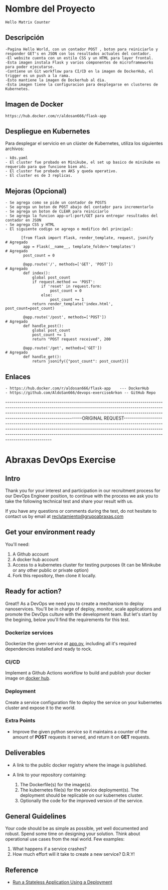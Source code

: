 # Nombre del Proyecto
    Hello Matrix Counter
    
## Descripción
    -Pagina Hello World, con un contador POST , boton para reiniciarlo y responder GET's en JSON con los resultados actuales del contador.
    -El website cuenta con un estilo CSS y un HTML para layer frontal.
    -Esta imagen instala Flask y varios componentes de microframeworks para poder ejecutarse.
    -Contiene un Git workflow para CI/CD en la imagen de DockerHub, el trigger es un push a la rama.
    -Esto mantiene la imagen de Dockerhub al dia.
    -Esta imagen tiene la configuracion para desplegarse en clusteres de Kubernetes.
    
## Imagen de Docker
    https://hub.docker.com/r/aldosan666/flask-app

## Despliegue en Kubernetes
Para desplegar el servicio en un clúster de Kubernetes, utiliza los siguientes archivos:

    - k8s.yaml
    - El cluster fue probado en Minikube, el set up basico de minikube es requerido para que funcione bien ahi.
    - El cluster fue probado en AKS y queda operativo.
    - El cluster es de 3 replicas.

## Mejoras (Opcional)

    - Se agrega como se pide un contador de POSTS
    - Se agrega un boton de POST abajo del contador para incrementarlo
    - Se agrega un boton de CLEAR para reiniciarlo
    - Se agrega la funcion app-url:port/GET para entregar resultados del contador en JSON
    - Se agrega CSS y HTML
    - El siguiente codigo se agrego o modifico del principal: 

           [from flask import Flask, render_template, request, jsonify    # Agregado
            app = Flask(__name__, template_folder='templates')            # Agregado
            post_count = 0  
            
            @app.route('/', methods=['GET', 'POST'])                        # Agregado
            def index():
                global post_count
                if request.method == 'POST':
                    if 'reset' in request.form:
                        post_count = 0
                    else:
                        post_count += 1
                return render_template('index.html', post_count=post_count)
            
            @app.route('/post', methods=['POST'])                             # Agregado
            def handle_post(): 
                global post_count 
                post_count += 1 
                return "POST request received", 200
            
            @app.route('/get', methods=['GET'])                             # Agregado
            def handle_get():
                return jsonify({"post_count": post_count})]

## Enlaces

    - https://hub.docker.com/r/aldosan666/flask-app    --- DockerHub
    - https://github.com/AldoSan666/devops-exerciseArkon -- GitHub Repo


--------------------------------------------------------------------------------------------------------------------------------------------------------------------------------------------------------------------------------------------------------------------------------ORIGINAL REQUEST------------------------------------------------------------------------------------------------------------------------------------------------------------------------------------------------------------------------------------------------------------------------------------

# Abraxas DevOps Exercise

## Intro

Thank you for your interest and participation in our recruitment process for our DevOps Engineer position, to continue with the process we ask you to take the following technical test and share your result with us.

If you have any questions or comments during the test, do not hesitate to contact us by email at reclutamiento@grupoabraxas.com

## Get your environment ready

You'll need:

1. A Github account
2. A docker hub account
3. Access to a kubernetes cluster for testing purposes (It can be Minikube or any other public or private option)
4. Fork this repository, then clone it locally.

## Ready for action?

Great!!
As a DevOps we need you to create a mechanism to deploy nanoservices. You'll be in charge of deploy, monitor, scale applications and promote the DevOps culture with the development team. But let's start by the begining, below you'll find the requirements for this test.

### Dockerize services

Dockerize the given service at [app.py](app.py), including all it's required dependencies installed and ready to rock.

### CI/CD

Implement a Github Actions workflow to build and publish your docker image on [docker hub](https://hub.docker.com/).

### Deployment

Create a service configuration file to deploy the service on your kubernetes cluster and expose it to the world.

### Extra Points

- Improve the given python service so it maintains a counter of the amount of **POST** requests it served, and return it on **GET** requests.

## Deliverables

- A link to the public docker registry where the image is published.

- A link to your repository containing:

    1. The Dockerfile(s) for the image(s).
    2. The kubernetes file(s) for the service deployment(s). The deployment should be replicable on our kubernetes cluster.
    3. Optionally the code for the improved version of the service.

## General Guidelines

Your code should be as simple as possible, yet well documented and robust.
Spend some time on designing your solution. Think about operational use cases from the real world. Few examples:

1. What happens if a service crashes?
2. How much effort will it take to create a new service? D.R.Y!

## Reference

- [Run a Stateless Application Using a Deployment](https://kubernetes.io/docs/tasks/run-application/run-stateless-application-deployment/)

